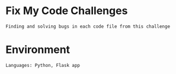 # Fix My Code Challenges

	Finding and solving bugs in each code file from this challenge

# Environment

	Languages: Python, Flask app
